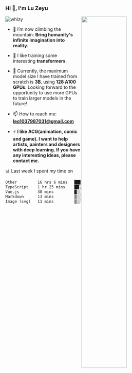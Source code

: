 ### Hi 👋, I'm Lu Zeyu

<img src="https://komarev.com/ghpvc/?username=whlzy&label=Profile%20views&color=0e75b6&style=flat" alt="whlzy" />
<img align="right" width="53%" src="https://github-readme-stats.vercel.app/api?username=whlzy&show_icons=true">

- 🔭 I’m now climbing the mountain: **Bring humanity's infinite imagination into reality.**

- 🌄 I like training some interesting **transformers**.

- 🌠 Currently, the maximum model size I have trained from scratch is **3B**, using **128 A100 GPUs**. Looking forward to the opportunity to use more GPUs to train larger models in the future!

- 📫 How to reach me: **leo1037987031@gmail.com**

- ⚡ **I like ACG(animation, comic and game). I want to help artists, painters and designers with deep learning. If you have any interesting ideas, please contact me.**

📊 Last week I spent my time on

<!--START_SECTION:waka-->

```txt
Other         16 hrs 6 mins   █████████████████████▒░░░   85.90 %
TypeScript    1 hr 25 mins    ██░░░░░░░░░░░░░░░░░░░░░░░   07.64 %
Vue.js        38 mins         █░░░░░░░░░░░░░░░░░░░░░░░░   03.42 %
Markdown      13 mins         ▒░░░░░░░░░░░░░░░░░░░░░░░░   01.20 %
Image (svg)   11 mins         ▒░░░░░░░░░░░░░░░░░░░░░░░░   01.02 %
```

<!--END_SECTION:waka-->

